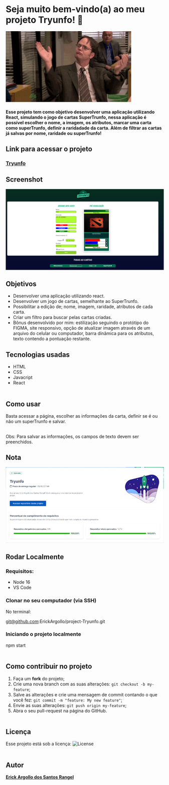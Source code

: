 # Seja muito bem-vindo(a) ao meu projeto Tryunfo! :rocket:
![bem-vindo(a)](https://github.com/ErickArgollo/project-Tryunfo/blob/main/VnA.gif)

#### <p>Esse projeto tem como objetivo desenvolver uma aplicação utilizando React, simulando o jogo de cartas SuperTrunfo, nessa aplicação é possível escolher o nome, a imagem, os atributos, marcar uma carta como superTrunfo, definir a raridadade da carta. Além de filtrar as cartas já salvas por nome, raridade ou superTrunfo! </p>

## Link para acessar o projeto
### <b> <a href="https://projecttryunfo.vercel.app/">Tryunfo</a> </b> <br>

## Screenshot
![ScreenShot](https://github.com/ErickArgollo/project-Tryunfo/blob/main/Tryunfopreview.png)

## Objetivos
  * Desenvolver uma aplicação utilizando react.
  * Desenvolver um jogo de cartas, semelhante ao SuperTrunfo.
  * Possibilitar a edição de; nome, imagem, raridade, atributos de cada carta.
  * Criar um filtro para buscar pelas cartas criadas.
  * Bônus desenvolvido por mim: estilização seguindo o protótipo do FIGMA, site responsivo, opção de atualizar imagem através de um arquivo do celular ou computador, barra dinâmica para os atributos, texto contendo a pontuação restante.

## Tecnologias usadas
  * HTML
  * CSS
  * Javacript
  * React
  <br><br>

## Como usar
  Basta acessar a página, escolher as informações da carta, definir se é ou não um superTrunfo e salvar. 

  <br>
  Obs: Para salvar as informações, os campos de texto devem ser preenchidos.
<br>

## Nota
![Screen](https://github.com/ErickArgollo/project-Tryunfo/blob/main/Tryunfo-grade.png)

## Rodar Localmente
  ### Requisitos:
   * Node 16
   * VS Code
    
  ### Clonar no seu computador (via SSH)
  No terminal:
  
  git@github.com:ErickArgollo/project-Tryunfo.git
  

  ### Iniciando o projeto localmente
  npm start <br><br> 

## Como contribuir no projeto
  1. Faça um **fork** do projeto;
  2. Crie uma nova branch com as suas alterações: `git checkout -b my-feature`;
  3. Salve as alterações e crie uma mensagem de commit contando o que você fez: `git commit -m "feature: My new feature"`;
  4. Envie as suas alterações: `git push origin my-feature`;
  5. Abra o seu pull-request na página do GitHub.<br><br>

  ## Licença
  Esse projeto está sob a licença:
  <img alt="License" src="https://img.shields.io/badge/license-MIT-brightgreen"><br><br>
  
##  Autor
<a href="https://www.linkedin.com/in/erick-argollo/">
 <b>Erick Argollo dos Santos Rangel</b></a> <a href="https://www.linkedin.com/in/erick-argollo/"></a>
